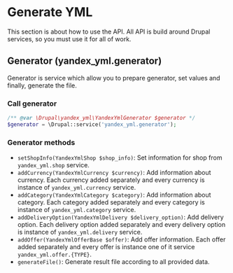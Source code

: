 # Generate YML

This section is about how to use the API. All API is build around Drupal services, so you must use it for all of work.

## Generator (yandex_yml.generator)

Generator is service which allow you to prepare generator, set values and finally, generate the file.

### Call generator

```php 
/** @var \Drupal\yandex_yml\YandexYmlGenerator $generator */
$generator = \Drupal::service('yandex_yml.generator');
```

### Generator methods

- `setShopInfo(YandexYmlShop $shop_info)`: Set information for shop from `yandex_yml.shop` service.
- `addCurrency(YandexYmlCurrency $currency)`: Add information about currency. Each currency added separately and every currency is instance of `yandex_yml.currency` service.
- `addCategory(YandexYmlCategory $category)`: Add information about category. Each category added separately and every category is instance of `yandex_yml.category` service.
- `addDeliveryOption(YandexYmlDelivery $delivery_option)`: Add delivery option. Each delivery option added separately and every delivery option is instance of `yandex_yml.delivery` service.
- `addOffer(YandexYmlOfferBase $offer)`: Add offer information. Each offer added separately and every offer is instance one of it service `yandex_yml.offer.{TYPE}`.
- `generateFile()`: Generate result file according to all provided data.